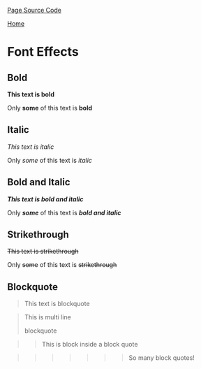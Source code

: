 [Page Source Code](https://github.com/CSC109/MarkdownWebsite/blob/master/font-effects.md)

[Home](./index.md)

# Font Effects

## Bold

**This text is bold**

Only **some** of this text is **bold**

## Italic

*This text is italic*

Only *some* of this text is *italic*

## Bold and Italic

***This text is bold and italic***

Only ***some*** of this text is ***bold and italic***

## Strikethrough

~~This text is strikethrough~~

Only ~~some~~ of this text is ~~strikethrough~~

## Blockquote

> This text is blockquote

> This is multi line
>
> blockquote

>> This is block inside a block quote

>>>>>>> So many block quotes!